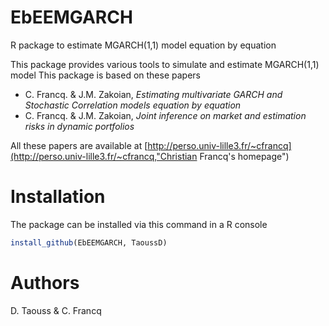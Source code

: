 # EbEEMGARCH
R package to estimate MGARCH(1,1) model equation by equation

This package provides various tools to simulate and estimate MGARCH(1,1) model
This package is based on these papers
- C. Francq. & J.M. Zakoian, *Estimating multivariate GARCH and Stochastic Correlation models equation by equation*
- C. Francq. & J.M. Zakoian, *Joint inference on market and estimation risks in dynamic portfolios* 

All these papers are available at [http://perso.univ-lille3.fr/~cfrancq](http://perso.univ-lille3.fr/~cfrancq,"Christian Francq's homepage")

# Installation

The package can be installed via this command in a R console
```R
install_github(EbEEMGARCH, TaoussD)
``` 

# Authors

D. Taouss & C. Francq



